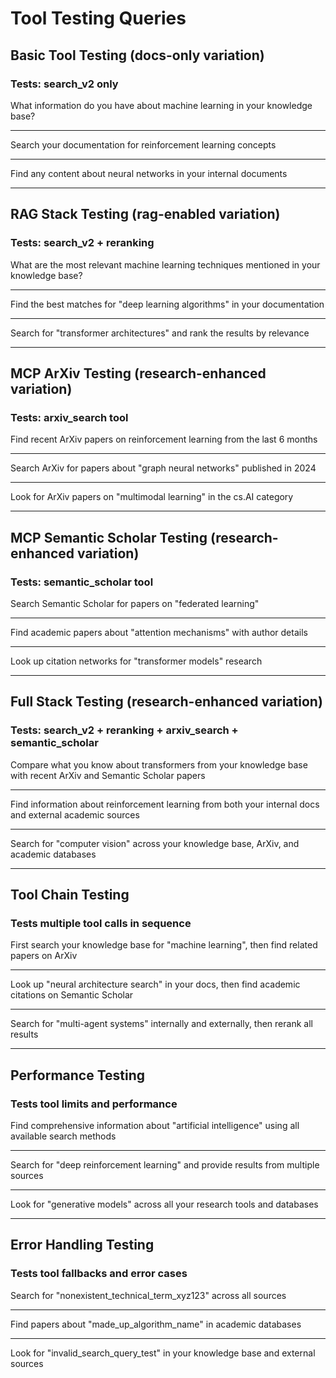 # Tool Testing Queries

## Basic Tool Testing (docs-only variation)
### Tests: search_v2 only

What information do you have about machine learning in your knowledge base?

---

Search your documentation for reinforcement learning concepts

---

Find any content about neural networks in your internal documents

---

## RAG Stack Testing (rag-enabled variation)
### Tests: search_v2 + reranking

What are the most relevant machine learning techniques mentioned in your knowledge base?

---

Find the best matches for "deep learning algorithms" in your documentation

---

Search for "transformer architectures" and rank the results by relevance

---

## MCP ArXiv Testing (research-enhanced variation)
### Tests: arxiv_search tool

Find recent ArXiv papers on reinforcement learning from the last 6 months

---

Search ArXiv for papers about "graph neural networks" published in 2024

---

Look for ArXiv papers on "multimodal learning" in the cs.AI category

---

## MCP Semantic Scholar Testing (research-enhanced variation)
### Tests: semantic_scholar tool

Search Semantic Scholar for papers on "federated learning"

---

Find academic papers about "attention mechanisms" with author details

---

Look up citation networks for "transformer models" research

---

## Full Stack Testing (research-enhanced variation)
### Tests: search_v2 + reranking + arxiv_search + semantic_scholar

Compare what you know about transformers from your knowledge base with recent ArXiv and Semantic Scholar papers

---

Find information about reinforcement learning from both your internal docs and external academic sources

---

Search for "computer vision" across your knowledge base, ArXiv, and academic databases

---

## Tool Chain Testing
### Tests multiple tool calls in sequence

First search your knowledge base for "machine learning", then find related papers on ArXiv

---

Look up "neural architecture search" in your docs, then find academic citations on Semantic Scholar

---

Search for "multi-agent systems" internally and externally, then rerank all results

---

## Performance Testing
### Tests tool limits and performance

Find comprehensive information about "artificial intelligence" using all available search methods

---

Search for "deep reinforcement learning" and provide results from multiple sources

---

Look for "generative models" across all your research tools and databases

---

## Error Handling Testing
### Tests tool fallbacks and error cases

Search for "nonexistent_technical_term_xyz123" across all sources

---

Find papers about "made_up_algorithm_name" in academic databases

---

Look for "invalid_search_query_test" in your knowledge base and external sources
